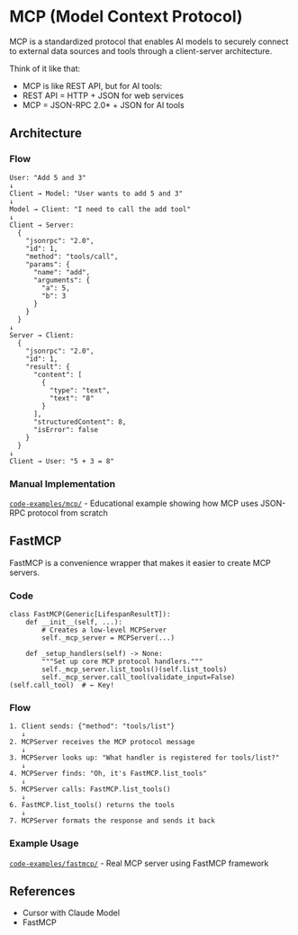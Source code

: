# MCP (Model Context Protocol)

MCP is a standardized protocol that enables AI models to securely connect to external data sources and tools through a client-server architecture.

Think of it like that:
- MCP is like REST API, but for AI tools:
- REST API = HTTP + JSON for web services
- MCP = JSON-RPC 2.0* + JSON for AI tools

## Architecture

### Flow
```
User: "Add 5 and 3"
↓
Client → Model: "User wants to add 5 and 3"
↓
Model → Client: "I need to call the add tool"
↓
Client → Server:
  {
    "jsonrpc": "2.0",
    "id": 1,
    "method": "tools/call",
    "params": {
      "name": "add",
      "arguments": {
        "a": 5,
        "b": 3
      }
    }
  }
↓
Server → Client:
  {
    "jsonrpc": "2.0",
    "id": 1,
    "result": {
      "content": [
        {
          "type": "text",
          "text": "8"
        }
      ],
      "structuredContent": 8,
      "isError": false
    }
  }
↓
Client → User: "5 + 3 = 8"
```

### Manual Implementation

[`code-examples/mcp/`](code-examples/mcp/) - Educational example showing how MCP uses JSON-RPC protocol from scratch

## FastMCP

FastMCP is a convenience wrapper that makes it easier to create MCP servers.

### Code
```
class FastMCP(Generic[LifespanResultT]):
    def __init__(self, ...):
        # Creates a low-level MCPServer
        self._mcp_server = MCPServer(...)
        
    def _setup_handlers(self) -> None:
        """Set up core MCP protocol handlers."""
        self._mcp_server.list_tools()(self.list_tools)
        self._mcp_server.call_tool(validate_input=False)(self.call_tool)  # ← Key!
```

### Flow
```
1. Client sends: {"method": "tools/list"}
   ↓
2. MCPServer receives the MCP protocol message
   ↓
3. MCPServer looks up: "What handler is registered for tools/list?"
   ↓
4. MCPServer finds: "Oh, it's FastMCP.list_tools"
   ↓
5. MCPServer calls: FastMCP.list_tools()
   ↓
6. FastMCP.list_tools() returns the tools
   ↓
7. MCPServer formats the response and sends it back
```

### Example Usage

[`code-examples/fastmcp/`](code-examples/fastmcp/) - Real MCP server using FastMCP framework

## References

- Cursor with Claude Model
- FastMCP 
